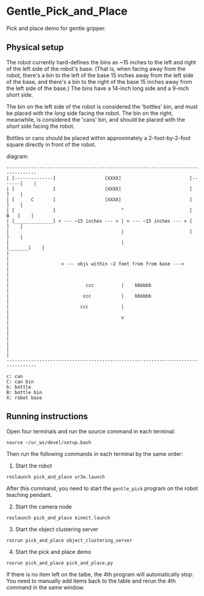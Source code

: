 # Gentle_Pick_and_Place
Pick and place demo for gentle gripper.

## Physical setup
The robot currently hard-defines the bins as ~15 inches to the left and right of the left side of the robot's base. (That is, when facing away from the robot, there's a bin to the left of the base 15 inches away from the left side of the base, and there's a bin to the right of the base 15 inches away from the left side of the base.) The bins have a 14-inch long side and a 9-inch short side.

The bin on the left side of the robot is considered the 'bottles' bin, and must be placed with the *long* side facing the robot. The bin on the right, meanwhile, is considered the 'cans' bin, and should be placed with the *short* side facing the robot.

Bottles or cans should be placed within approximately a 2-foot-by-2-foot square directly in front of the robot.

diagram:
```
---------------------------------------------------------------------------------
| [--------------]                  [XXXX]                         [-------]    |
| [              ]                  [XXXX]                         [       ]    |
| [      C       ]                  [XXXX]                         [       ]    |
| [              ]                        ^                        [   B   ]    |
| [______________] < --- ~15 inches --- > | < --- ~15 inches --- > [       ]    |
|                                         |                        [       ]    |
|                                         |                        [_______]    |
|                                                                               |
|                   < --- objs within ~2 feet from from base --->               |
|                                                                               |
|                            ccc          |    bbbbbb                           |
|                           ccc           |    bbbbbb                           |
|                          ccc            |                                     |
|                                         v                                     |
|                                                                               |
|                                                                               |
|                                                                               |
---------------------------------------------------------------------------------

c: can
C: can bin
b: bottle
B: bottle bin
X: robot base
```

## Running instructions
Open four terminals and run the source command in each terminal:
```
source ~/ur_ws/devel/setup.bash
```
Then run the following commands in each terminal by the same order:
1. Start the robot
```
roslaunch pick_and_place ur3e.launch
```
After this command, you need to start the `gentle_pick` program on the robot teaching pendant.

2. Start the camera node
```
roslaunch pick_and_place kinect.launch
```
3. Start the object clustering server
```
rosrun pick_and_place object_clustering_server
```
4. Start the pick and place demo
```
rosrun pick_and_place pick_and_place.py
```
If there is no item left on the talbe, the 4th program will automatically stop.   
You need to manually add items back to the table and rerun the 4th command in the same window.
